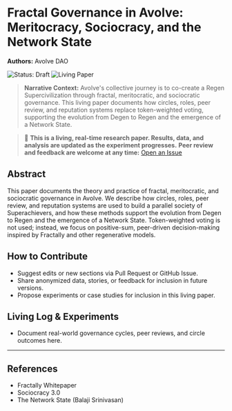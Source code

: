 # Fractal Governance in Avolve: Meritocracy, Sociocracy, and the Network State

**Authors:** Avolve DAO

![Status: Draft](https://img.shields.io/badge/status-draft-orange) ![Living Paper](https://img.shields.io/badge/living--document-true-blue)

> **Narrative Context:**
> Avolve's collective journey is to co-create a Regen Supercivilization through fractal, meritocratic, and sociocratic governance. This living paper documents how circles, roles, peer review, and reputation systems replace token-weighted voting, supporting the evolution from Degen to Regen and the emergence of a Network State. 

> 🚧 **This is a living, real-time research paper. Results, data, and analysis are updated as the experiment progresses.**
> **Peer review and feedback are welcome at any time:** [Open an Issue](https://github.com/avolve-dao/avolve.io/issues/new?title=Peer+Review+FractalGovernance)

## Abstract
This paper documents the theory and practice of fractal, meritocratic, and sociocratic governance in Avolve. We describe how circles, roles, peer review, and reputation systems are used to build a parallel society of Superachievers, and how these methods support the evolution from Degen to Regen and the emergence of a Network State. Token-weighted voting is not used; instead, we focus on positive-sum, peer-driven decision-making inspired by Fractally and other regenerative models.

## How to Contribute
- Suggest edits or new sections via Pull Request or GitHub Issue.
- Share anonymized data, stories, or feedback for inclusion in future versions.
- Propose experiments or case studies for inclusion in this living paper.

## Living Log & Experiments
- Document real-world governance cycles, peer reviews, and circle outcomes here.

---

## References
- Fractally Whitepaper
- Sociocracy 3.0
- The Network State (Balaji Srinivasan)
